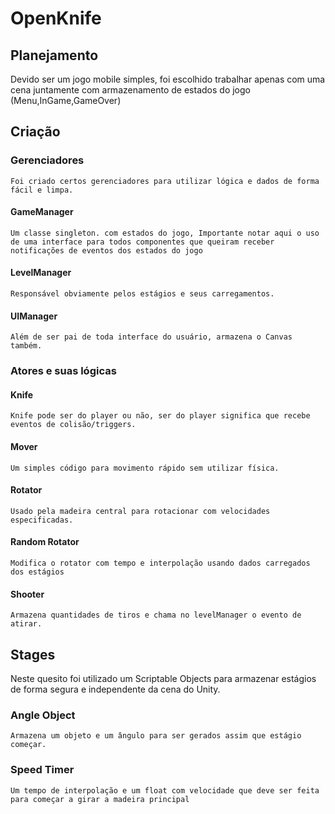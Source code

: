 # OpenKnife

## Planejamento

Devido ser um jogo mobile simples, foi escolhido trabalhar apenas com uma cena juntamente com armazenamento de estados do jogo (Menu,InGame,GameOver)

## Criação

### Gerenciadores
    Foi criado certos gerenciadores para utilizar lógica e dados de forma fácil e limpa.
#### GameManager 
    Um classe singleton. com estados do jogo, Importante notar aqui o uso de uma interface para todos componentes que queiram receber notificações de eventos dos estados do jogo
#### LevelManager
    Responsável obviamente pelos estágios e seus carregamentos.
#### UIManager
    Além de ser pai de toda interface do usuário, armazena o Canvas também.


### Atores e suas lógicas

#### Knife
    Knife pode ser do player ou não, ser do player significa que recebe eventos de colisão/triggers.
#### Mover
    Um simples código para movimento rápido sem utilizar física.
#### Rotator
    Usado pela madeira central para rotacionar com velocidades especificadas.
#### Random Rotator
    Modifica o rotator com tempo e interpolação usando dados carregados dos estágios
#### Shooter
    Armazena quantidades de tiros e chama no levelManager o evento de atirar.


## Stages

Neste quesito foi utilizado um Scriptable Objects para armazenar estágios de forma segura e independente da cena do Unity.

### Angle Object
    Armazena um objeto e um ângulo para ser gerados assim que estágio começar.
### Speed Timer
    Um tempo de interpolação e um float com velocidade que deve ser feita para começar a girar a madeira principal

